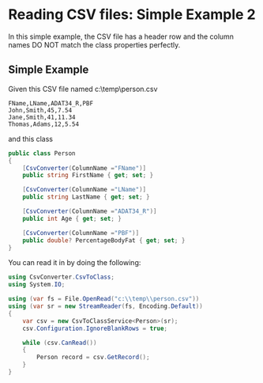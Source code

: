 # Reading CSV files: Simple Example 2

In this simple example, the CSV file has a header row and the column names DO NOT match the class properties perfectly.

## Simple Example
Given this CSV file named c:\temp\person.csv
```
FName,LName,ADAT34_R,PBF
John,Smith,45,7.54
Jane,Smith,41,11.34
Thomas,Adams,12,5.54
```
and this class
```c#
public class Person
{
	[CsvConverter(ColumnName ="FName")]
	public string FirstName { get; set; }

	[CsvConverter(ColumnName ="LName")]
	public string LastName { get; set; }

	[CsvConverter(ColumnName ="ADAT34_R")]
	public int Age { get; set; }

	[CsvConverter(ColumnName ="PBF")]
	public double? PercentageBodyFat { get; set; }
}
```

You can read it in by doing the following:
```c#
using CsvConverter.CsvToClass;
using System.IO;

using (var fs = File.OpenRead("c:\\temp\\person.csv"))
using (var sr = new StreamReader(fs, Encoding.Default))
{                
	var csv = new CsvToClassService<Person>(sr);
	csv.Configuration.IgnoreBlankRows = true;

	while (csv.CanRead())
	{
		Person record = csv.GetRecord();
	}
}
```
